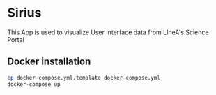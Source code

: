 # Sirius

This App is used to visualize User Interface data from LIneA's Science Portal

## Docker installation

```bash
cp docker-compose.yml.template docker-compose.yml
docker-compose up
```
